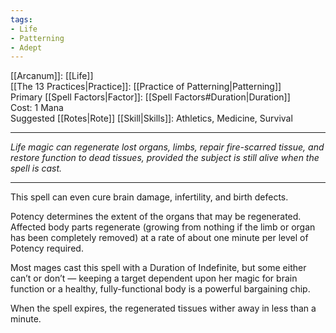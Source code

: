 ```yaml
---
tags:
- Life
- Patterning
- Adept
---
```


[[Arcanum]]: [[Life]]\
[[The 13 Practices|Practice]]: [[Practice of Patterning|Patterning]]\
Primary [[Spell Factors|Factor]]: [[Spell Factors#Duration|Duration]]\
Cost: 1 Mana\
Suggested [[Rotes|Rote]] [[Skill|Skills]]: Athletics, Medicine, Survival

---

_Life magic can regenerate lost organs, limbs, repair fire-scarred tissue, and restore function to dead tissues, provided the subject is still alive when the spell is cast._

---

This spell can even cure brain damage, infertility, and birth defects.

Potency determines the extent of the organs that may be regenerated. Affected body parts regenerate (growing from nothing if the limb or organ has been completely removed) at a rate of about one minute per level of Potency required.

Most mages cast this spell with a Duration of Indefinite, but some either can’t or don’t — keeping a target dependent upon her magic for brain function or a healthy, fully-functional body is a powerful bargaining chip.

When the spell expires, the regenerated tissues wither away in less than a minute.